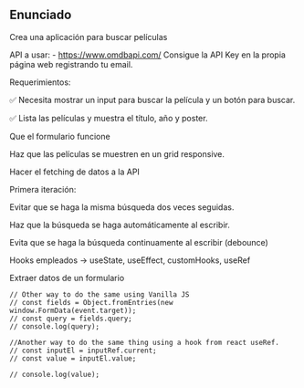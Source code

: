 ## Enunciado

Crea una aplicación para buscar películas

API a usar: - https://www.omdbapi.com/ Consigue la API Key en la propia página web registrando tu email.

Requerimientos:

✅ Necesita mostrar un input para buscar la película y un botón para buscar.

✅ Lista las películas y muestra el título, año y poster.

 Que el formulario funcione

 Haz que las películas se muestren en un grid responsive.

 Hacer el fetching de datos a la API

Primera iteración:

 Evitar que se haga la misma búsqueda dos veces seguidas.

 Haz que la búsqueda se haga automáticamente al escribir.

 Evita que se haga la búsqueda continuamente al escribir (debounce)


Hooks empleados -> 
 useState, useEffect, customHooks, useRef


 Extraer datos de un formulario
 
    // Other way to do the same using Vanilla JS
    // const fields = Object.fromEntries(new window.FormData(event.target));
    // const query = fields.query;
    // console.log(query);

    //Another way to do the same thing using a hook from react useRef.
    // const inputEl = inputRef.current;
    // const value = inputEl.value;

    // console.log(value); 